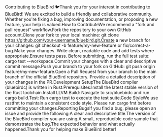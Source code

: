 Contributing to BlueBird 🐦Thank you for your interest in contributing to BlueBird! We are excited to build a friendly and collaborative community. Whether you're fixing a bug, improving documentation, or proposing a new feature, your help is valued.How to ContributeWe recommend a "fork and pull request" workflow.Fork the repository to your own GitHub account.Clone your fork to your local machine: git clone https://github.com/your-username/bluebird.git.Create a new branch for your changes: git checkout -b feature/my-new-feature or fix/correct-a-bug.Make your changes. Write clean, readable code and add tests where appropriate.Ensure tests pass. Before submitting, run the full test suite: cargo test --workspace.Commit your changes with a clear and descriptive commit message.Push your branch to your fork on GitHub: git push origin feature/my-new-feature.Open a Pull Request from your branch to the main branch of the official BlueBird repository. Provide a detailed description of your changes in the PR.Development SetupThe BlueBird compiler (bluebirdc) is written in Rust.Prerequisites:Install the latest stable version of the Rust toolchain.Install LLVM.Build: Navigate to src/bluebirdc and run cargo build.Test: Run cargo test to execute the test suite.Code StyleWe use rustfmt to maintain a consistent code style. Please run cargo fmt before committing your changes.Reporting BugsIf you find a bug, please open an issue and provide the following:A clear and descriptive title.The version of the BlueBird compiler you are using.A small, reproducible code sample that demonstrates the bug.The expected behavior and what actually happened.Thank you for helping make BlueBird better!